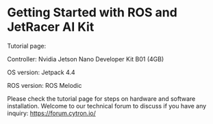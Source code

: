 # Getting Started with ROS and JetRacer AI Kit
Tutorial page:

Controller: Nvidia Jetson Nano Developer Kit B01 (4GB)

OS version: Jetpack 4.4

ROS version: ROS Melodic

Please check the tutorial page for steps on hardware and software installation.
Welcome to our technical forum to discuss if you have any inquiry: https://forum.cytron.io/
